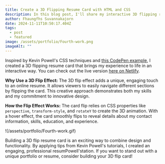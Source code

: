 ```yaml
---
title: Create a 3D Flipping Resume Card with HTML and CSS
description: In this blog post, I'll share my interactive 3D flipping resume card that showcases my experience and skills. Inspired by Kevin Powell's CSS tutorials, this project uses advanced CSS techniques like perspective and transform to create an appealing flip effect for each resume section. View it live on Netlify to see the design in action.
author: Fhaungfhs Suvannakajorn
date: 2024-11-11T10:50:17.404Z
tags:
  - post
  - featured
image: /assets/portfolio/Fourth-work.png
imageAlt: ""
---
```

Inspired by Kevin Powell's CSS techniques and [this CodePen example](https://codepen.io/kevinpowell/pres/NOddmx/a60d44c86df49ed1baa3a0a230158885), I created a 3D flipping resume card that brings my experience to life in an interactive way. You can check out the live version [here on Netlify](https://fhaungfha-resume.netlify.app/).

**Why Use a 3D Flip Effect:** The 3D flip effect adds a unique, engaging touch to an online resume. It allows viewers to easily navigate different sections by flipping the card. This creative approach demonstrates both my skills and my commitment to innovative design.

**How the Flip Effect Works:** The card flip relies on CSS properties like `perspective`, `transform-style`, and `rotateY` to create the 3D animation. With a hover effect, the card smoothly flips to reveal details about my contact information, skills, education, and experience.

!(/assets/portfolio/Fourth-work.gif)

Building a 3D flip resume card is an exciting way to combine design and functionality. By applying tips from Kevin Powell's tutorials, I created an engaging, professional resumPowell'station. If you want to stand out with a unique portfolio or resume, consider building your 3D flip card!